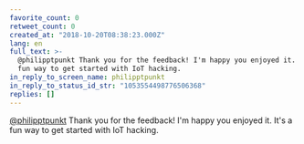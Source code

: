 ```yaml
---
favorite_count: 0
retweet_count: 0
created_at: "2018-10-20T08:38:23.000Z"
lang: en
full_text: >-
  @philipptpunkt Thank you for the feedback! I'm happy you enjoyed it. It's a
  fun way to get started with IoT hacking.
in_reply_to_screen_name: philipptpunkt
in_reply_to_status_id_str: "1053554498776506368"
replies: []
---
```


[@philipptpunkt](https://twitter.com/philipptpunkt) Thank you for the feedback!
I'm happy you enjoyed it. It's a fun way to get started with IoT hacking.
